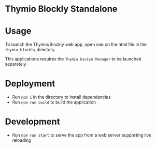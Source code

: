Thymio Blockly Standalone
=========================


Usage
=====

To launch the Thymio/Blockly web app, open one on the html file in the `thymio_blockly`
directory.


This applications requires the `Thymio Device Manager` to be launched separately.

Deployment
==========

 * Run `npm i` in the directory to install dependencies
 * Run `npm run build` to build the application
 
Development
===========
 
 * Run `npm run start` to serve the app from a web server supporting live reloading

